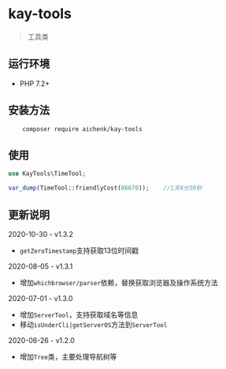 # kay-tools
> 工具类

## 运行环境
- PHP 7.2+

## 安装方法
        composer require aichenk/kay-tools
        
## 使用
```php
use KayTools\TimeTool;

var_dump(TimeTool::friendlyCost(86670));    //1天4分30秒
```

## 更新说明
2020-10-30 - v1.3.2
- `getZeroTimestamp`支持获取13位时间戳

2020-08-05 - v1.3.1
- 增加`whichbrowser/parser`依赖，替换获取浏览器及操作系统方法

2020-07-01 - v1.3.0
- 增加`ServerTool`，支持获取域名等信息
- 移动`isUnderCli|getServerOS`方法到`ServerTool`

2020-06-26 - v1.2.0
- 增加`Tree`类，主要处理导航树等